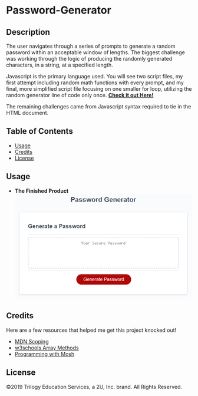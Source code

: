 # Password-Generator

## Description
The user navigates through a series of prompts to generate a random password within an acceptable window of lengths. The biggest challenge was working through the logic of producing the randomly generated characters, in a string, at a specified length.

Javascript is the primary language used. You will see two script files, my first attempt including random math functions with every prompt, and my final, more simplified script file focusing on one smaller for loop, utilizing the random generator line of code only once.
**[Check it out Here!](https://raseward14.github.io/Responsive-Portfolio/)**

The remaining challenges came from Javascript syntax required to tie in the HTML document.

## Table of Contents
* [Usage](#usage)
* [Credits](#credits)
* [License](#license)

## Usage
* **The Finished Product**  
![Random Password Generator](Assets/randompasswordgenerator.png)

## Credits
Here are a few resources that helped me get this project knocked out!
* [MDN Scoping](https://developer.mozilla.org/en-US/docs/Glossary/Scope)
* [w3schools Array Methods](https://www.w3schools.com/js/js_array_methods.asp)
* [Programming with Mosh](https://www.youtube.com/watch?v=N8ap4k_1QEQ)

## License
©2019 Trilogy Education Services, a 2U, Inc. brand. All Rights Reserved.
